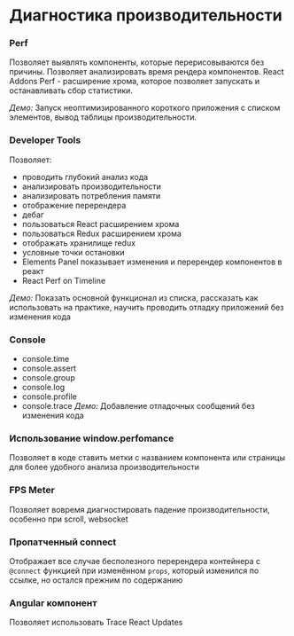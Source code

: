 # Диагностика производительности

### Perf
Позволяет выявлять компоненты, которые перерисовываются без причины. Позволяет анализировать время рендера компонентов.
React Addons Perf - расширение хрома, которое позволяет запускать и останавливать сбор статистики.

*Демо:* Запуск неоптимизированного короткого приложения с списком элементов, вывод таблицы производительности.

### Developer Tools
Позволяет: 
- проводить глубокий анализ кода
- анализировать производительности
- анализировать потребления памяти
- отображение перерендера
- дебаг 
- пользоваться React расширением хрома
- пользоваться Redux расширением хрома
- отображать хранилище redux
- условные точки остановки
- Elements Panel показывает изменения и перерендер компонентов в реакт
- React Perf on Timeline

*Демо:* Показать основной функционал из списка, рассказать как использовать на практике, научить проводить отладку приложений без изменения кода

### Console
- console.time
- console.assert
- console.group
- console.log
- console.profile
- console.trace
*Демо:* Добавление отладочных сообщений без изменения кода

### Использование window.perfomance
Позволяет в коде ставить метки с названием компонента или страницы для более удобного анализа производительности

### FPS Meter
Позволяет вовремя диагностировать падение производительности, особенно при scroll, websocket

### Пропатченный connect
Отображает все случае бесполезного перерендера контейнера с `@connect` функцией при изменённом `props`, который изменился по ссылке, но остался прежним по содержанию

### Angular компонент
Позволяет использовать Trace React Updates

